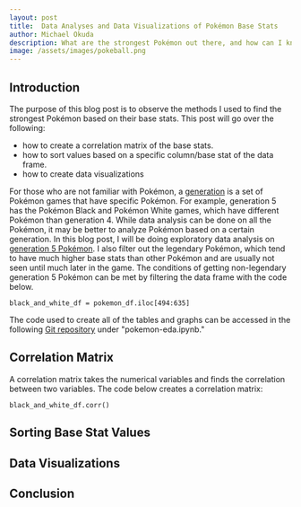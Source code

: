 ```yaml
---
layout: post
title:  Data Analyses and Data Visualizations of Pokémon Base Stats
author: Michael Okuda
description: What are the strongest Pokémon out there, and how can I know?
image: /assets/images/pokeball.png
---
```


## Introduction

The purpose of this blog post is to observe the methods I used to find the strongest Pokémon based on their base stats.  This post will go over the following:

- how to create a correlation matrix of the base stats.
- how to sort values based on a specific column/base stat of the data frame.
- how to create data visualizations

For those who are not familiar with Pokémon, a [generation](https://bulbapedia.bulbagarden.net/wiki/Generation#:~:text=If%20you%20were%20looking%20for%20the%20animated%20miniseries%2C,not%20exist%20in%20the%20previous%20generation%20are%20introduced.) is a set of Pokémon games that have specific Pokémon.  For example, generation 5 has the Pokémon Black and Pokémon White games, which have different Pokémon than generation 4.  While data analysis can be done on all the Pokémon, it may be better to analyze Pokémon based on a certain generation.  In this blog post, I will be doing exploratory data analysis on [generation 5 Pokémon](https://pokemondb.net/pokedex/stats/gen5).  I also filter out the legendary Pokémon, which tend to have much higher base stats than other Pokémon and are usually not seen until much later in the game.  The conditions of getting non-legendary generation 5 Pokémon can be met by filtering the data frame with the code below.

```
black_and_white_df = pokemon_df.iloc[494:635]
```

The code used to create all of the tables and graphs can be accessed in the following [Git repository](https://github.com/mokuda2/pokemon) under "pokemon-eda.ipynb."

## Correlation Matrix

A correlation matrix takes the numerical variables and finds the correlation between two variables.  The code below creates a correlation matrix:

```
black_and_white_df.corr()
```



## Sorting Base Stat Values



## Data Visualizations



## Conclusion
